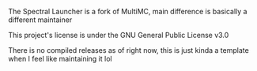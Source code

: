 The Spectral Launcher is a fork of MultiMC, main difference is basically a different maintainer 


This project's license is under the GNU General Public License v3.0



There is no compiled releases as of right now, this is just kinda a template when I feel like maintaining it lol
